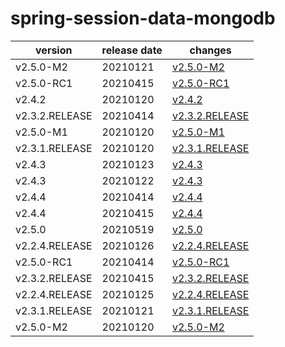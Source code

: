 # spring-session-data-mongodb	


|version|release date|changes|
|---|---|---|
|v2.5.0-M2|20210121|[v2.5.0-M2](./v2.5.0-M2-20210121.md)|
|v2.5.0-RC1|20210415|[v2.5.0-RC1](./v2.5.0-RC1-20210415.md)|
|v2.4.2|20210120|[v2.4.2](./v2.4.2-20210120.md)|
|v2.3.2.RELEASE|20210414|[v2.3.2.RELEASE](./v2.3.2.RELEASE-20210414.md)|
|v2.5.0-M1|20210120|[v2.5.0-M1](./v2.5.0-M1-20210120.md)|
|v2.3.1.RELEASE|20210120|[v2.3.1.RELEASE](./v2.3.1.RELEASE-20210120.md)|
|v2.4.3|20210123|[v2.4.3](./v2.4.3-20210123.md)|
|v2.4.3|20210122|[v2.4.3](./v2.4.3-20210122.md)|
|v2.4.4|20210414|[v2.4.4](./v2.4.4-20210414.md)|
|v2.4.4|20210415|[v2.4.4](./v2.4.4-20210415.md)|
|v2.5.0|20210519|[v2.5.0](./v2.5.0-20210519.md)|
|v2.2.4.RELEASE|20210126|[v2.2.4.RELEASE](./v2.2.4.RELEASE-20210126.md)|
|v2.5.0-RC1|20210414|[v2.5.0-RC1](./v2.5.0-RC1-20210414.md)|
|v2.3.2.RELEASE|20210415|[v2.3.2.RELEASE](./v2.3.2.RELEASE-20210415.md)|
|v2.2.4.RELEASE|20210125|[v2.2.4.RELEASE](./v2.2.4.RELEASE-20210125.md)|
|v2.3.1.RELEASE|20210121|[v2.3.1.RELEASE](./v2.3.1.RELEASE-20210121.md)|
|v2.5.0-M2|20210120|[v2.5.0-M2](./v2.5.0-M2-20210120.md)|
